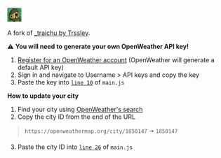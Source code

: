 ![Laputa](favicon-32x32.png?raw=true)

A fork of [_traichu by Trssley](https://github.com/Tressley/_traichu).

⚠️ **You will need to generate your own OpenWeather API key!**
1. [Register for an OpenWeather account](https://home.openweathermap.org/users/sign_up) (OpenWeather will generate a default API key)
2. Sign in and navigate to Username > API keys and copy the key
3. Paste the key into [`line 10`](https://github.com/Tressley/Laputa/blob/3f2d695a4677f2a99c2c112fd11d01d71d6a05e9/js/main.js#L10) of `main.js`

**How to update your city**
1. Find your city using [OpenWeather's search](https://openweathermap.org/find)
2. Copy the city ID from the end of the URL
> `https://openweathermap.org/city/1850147` 🠆 `1850147`
3. Paste the city ID into [`line 26`](https://github.com/Tressley/Laputa/blob/3f2d695a4677f2a99c2c112fd11d01d71d6a05e9/js/main.js#L26) of `main.js`
